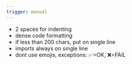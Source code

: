 ```yaml
---
trigger: manual
---
```


- 2 spaces for indenting
- dense code formatting
- if less than 200 chars, put on single line
- imports always on single line
- dont use emojis, exceptions: ✅=OK, ❌=FAIL